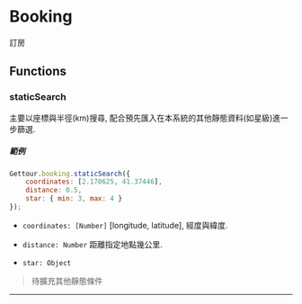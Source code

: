 
# Booking

訂房

## Functions

### staticSearch

主要以座標與半徑(km)搜尋, 配合預先匯入在本系統的其他靜態資料(如星級)進一步篩選.

##### 範例

```javascript
Gettour.booking.staticSearch({
    coordinates: [2.170625, 41.37446],
    distance: 0.5,
    star: { min: 3, max: 4 }
});
```

- `coordinates: [Number]` [longitude, latitude], 經度與緯度.

- `distance: Number` 距離指定地點幾公里.

- `star: Object` 

> 待擴充其他靜態條件

---

